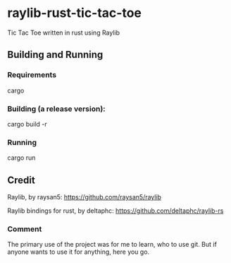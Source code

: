 # raylib-rust-tic-tac-toe
Tic Tac Toe written in rust using Raylib

## Building and Running

### Requirements
cargo

### Building (a release version):
cargo build -r

### Running
cargo run

## Credit

Raylib, by raysan5: https://github.com/raysan5/raylib

Raylib bindings for rust, by deltaphc: https://github.com/deltaphc/raylib-rs

### Comment
The primary use of the project was for me to learn, who to use git.
But if anyone wants to use it for anything, here you go.
